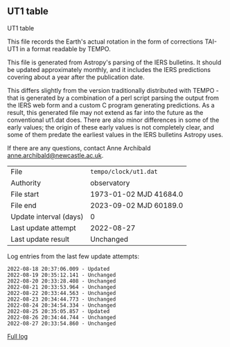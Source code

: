 
## UT1 table

UT1 table

This file records the Earth's actual rotation in the form of
corrections TAI-UT1 in a format readable by TEMPO.

This file is generated from Astropy's parsing of the IERS
bulletins. It should be updated approximately monthly, and it
includes the IERS predictions covering about a year after the
publication date.

This differs slightly from the version traditionally distributed
with TEMPO - that is generated by a combination of a perl script
parsing the output from the IERS web form and a custom C program
generating predictions. As a result, this generated file may not
extend as far into the future as the conventional ut1.dat does.
There are also minor differences in some of the early values; the
origin of these early values is not completely clear, and some of
them predate the earliest values in the IERS bulletins Astropy uses.

If there are any questions, contact Anne Archibald
<anne.archibald@newcastle.ac.uk>.

|     |     |
|:--- |:--- |
| File | `tempo/clock/ut1.dat` |
| Authority | observatory |
| File start | 1973-01-02 MJD 41684.0 |
| File end | 2023-09-02 MJD 60189.0 |
| Update interval (days) | 0 |
| Last update attempt | 2022-08-27 |
| Last update result | Unchanged |

Log entries from the last few update attempts:
```
2022-08-18 20:37:06.009 - Updated
2022-08-19 20:35:12.141 - Unchanged
2022-08-20 20:33:28.408 - Unchanged
2022-08-21 20:33:53.964 - Unchanged
2022-08-22 20:33:44.563 - Unchanged
2022-08-23 20:34:44.773 - Unchanged
2022-08-24 20:34:54.334 - Unchanged
2022-08-25 20:35:05.857 - Updated
2022-08-26 20:34:44.744 - Unchanged
2022-08-27 20:33:54.860 - Unchanged
```
[Full log](https://raw.githubusercontent.com/ipta/pulsar-clock-corrections/main/log/tempo/clock/ut1.dat.log)
